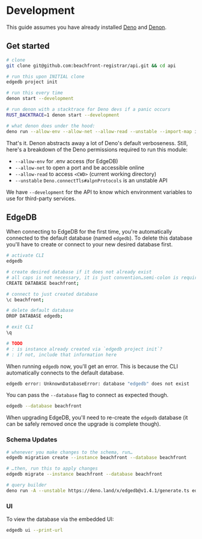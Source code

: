 # Development

This guide assumes you have already installed [Deno](https://deno.land/#installation) and [Denon](https://github.com/denosaurs/denon#install).



## Get started

```sh
# clone
git clone git@github.com:beachfront-registrar/api.git && cd api
```

```sh
# run this upon INITIAL clone
edgedb project init

# run this every time
denon start --development

# run denon with a stacktrace for Deno devs if a panic occurs
RUST_BACKTRACE=1 denon start --development

# what denon does under the hood:
deno run --allow-env --allow-net --allow-read --unstable --import-map import_map.json main.ts --development
```

That's it. Denon abstracts away a lot of Deno's default verboseness. Still, here's a breakdown of the Deno permissions required to run this module:

- `--allow-env` for .env access (for EdgeDB)
- `--allow-net` to open a port and be accessible online
- `--allow-read` to access `<CWD>` (current working directory)
- `--unstable` `Deno.connectTls#alpnProtocols` is an unstable API

We have `--development` for the API to know which environment variables to use for third-party services.



## EdgeDB

When connecting to EdgeDB for the first time, you're automatically connected to the default database (named `edgedb`). To delete this database you'll have to create or connect to your new desired database first.

```sh
# activate CLI
edgedb

# create desired database if it does not already exist
# all caps is not necessary, it is just convention…semi-colon is required
CREATE DATABASE beachfront;

# connect to just created database
\c beachfront;

# delete default database
DROP DATABASE edgedb;

# exit CLI
\q

# TODO
# : is instance already created via `edgedb project init`?
# : if not, include that information here
```

When running `edgedb` now, you'll get an error. This is because the CLI automatically connects to the default database.

```sh
edgedb error: UnknownDatabaseError: database "edgedb" does not exist
```

You can pass the `--database` flag to connect as expected though.

```sh
edgedb --database beachfront
```

When upgrading EdgeDB, you'll need to re-create the `edgedb` database (it can be safely removed once the upgrade is complete though).

### Schema Updates

```sh
# whenever you make changes to the schema, run…
edgedb migration create --instance beachfront --database beachfront

# …then, run this to apply changes
edgedb migrate --instance beachfront --database beachfront

# query builder
deno run -A --unstable https://deno.land/x/edgedb@v1.4.1/generate.ts edgeql-js --instance beachfront --database beachfront --target deno
```

<!-- The query builder will generate files in `dbschema/edgeql-js`. You'll need to do a bit of manual work now. For every import that comes from `"/edgedb"`, replace with `"../../edgedb.ts";`. That way, the pastry-server binary will actually work when you compile it. -->

<!--
### Data Explorer

Here are some examples of how to add records to the database via the `edgedb` CLI. Invoke the CLI with `edgedb --instance beachfront`.

#### Insert A record

```
insert PlainRecord {
  class := "IN",
  data := "123.345.567.789",
  name := "domain.tld",
  ttl := 604800,
  type := "A",
  created := datetime_of_transaction(),
  updated := datetime_of_transaction()
};
```

#### Insert AAAA record

```
insert PlainRecord {
  class := "IN",
  data := "2002:20f1:7112:523e:6511:14ff:fe8f:979d",
  name := "domain.tld",
  ttl := 604800,
  type := "AAAA",
  created := datetime_of_transaction(),
  updated := datetime_of_transaction()
};
```
-->

### UI

To view the database via the embedded UI:

```sh
edgedb ui --print-url
```
